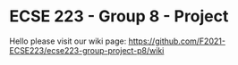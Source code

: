 # ECSE 223 - Group 8 - Project

Hello please visit our wiki page:
https://github.com/F2021-ECSE223/ecse223-group-project-p8/wiki
